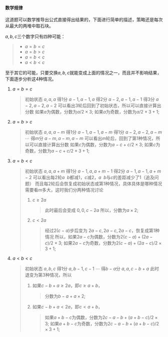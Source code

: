 #### 数学规律

这道题可以数学推导出公式直接得出结果的，下面进行简单的描述，策略还是每次从最大的两堆中取石块。

$a, b, c$三个数字只有四种可能：
> - $a = b = c$
> - $a = b > c$
> - $a = b < c$
> - $a < b < c$

至于其它的可能，只要交换$a, b, c$就能变成上面的情况之一，而且并不影响结果，下面逐步分析这4种情况。

1. $a = b = c$
    > 初始状态  $a, a, a$
    > 得$1$分   $a-1, a-1, a$
    > 得$2$分   $a-2, a-1, a-1$
    > 得$3$分   $a-2, a-2, a-2$
    > 可以看出$3$轮后回到了初始状态，所以可以直接计算出分数
    > 如果$a$为偶数，分数为$a/2 \times 3$; 如果$a$为奇数，分数为$a/2 \times 3+1$;
2. $a = b > c$
    > 初始状态  $a, a, a-m$
    > 得$1$分   $a-1, a-1, a-m$
    > 得$1$分   $a-2, a-2, a-m$
    > $\cdots$
    > 得$m$分   $a-m, a-m, a-m$
    > 可以看出$m$轮后，回到了第$1$种情况，所以可以直接计算出分数
    > 如果$c$为偶数，分数为$a-c+c/2 \times 3$; 如果$c$为奇数，分数为$a-c+c/2 \times 3+1$;
3. $a = b < c$
    > 初始状态  $a, a, a+m$
    > 得$1$分   $a-1, a, a+m-1$
    > 得$2$分   $a-1, a-1, a+m-2$
    > 可以看出每$2$轮$a \enspace b$都减$1$，$c$减$2$，$a \enspace b$与$c$的差距减少了$1$（追及问题）
    > 而且每$2$轮后会恢复成初始状态或第$1$种情况，具体具体是哪种情况需要看$m$多大，这时我们分两种情况讨论
    > 1. $c \ge 2a$
    >     > 此时最后会变成  $0, 0, c-2a$
    >     > 所以，分数为$a \times 2$;
    > 2. $c < 2a$
    >     > 经过$2(c-a)$步后变为  $2a-c, 2a-c, 2a-c$，恢复成第$1$种情况
    >     > 所以，如果$2a-c$为偶数，分数为$2(c-a)+(2a-c)/2 \times 3$; 如果$2a-c$为奇数，分数为$2(c-a)+(2a-c)/2 \times 3+1$;
4. $a < b < c$
    > 初始状态  $a, b, c$
    > 得$1$分   $a, b-1, c-1$
    > $\cdots$
    > 得$b-a$分  $a, a, c-b+a$
    > 此时退变为第$3$种情况，所以
    > 1. 如果$c-b+a \ge 2a$，即$c \ge a+b$，
    >     > 分数为$b-a+a \times 2$;
    > 2. 如果$c-b+a \lt 2a$，即$c \lt a+b$，
    >     > 如果$a+b-c$为偶数，分数为$2c-a-b+(a+b-c)/2 \times 3$; 如果$a+b-c$为奇数，分数为$2c-a-b+(a+b-c)/2 \times 3+1$;
